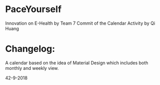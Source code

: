 # PaceYourself
Innovation on E-Health by Team 7
Commit of the Calendar Activity by Qi Huang

Changelog:
===============================================================================================
A calendar based on the idea of Material Design which includes both monthly and weekly view.

42-9-2018
